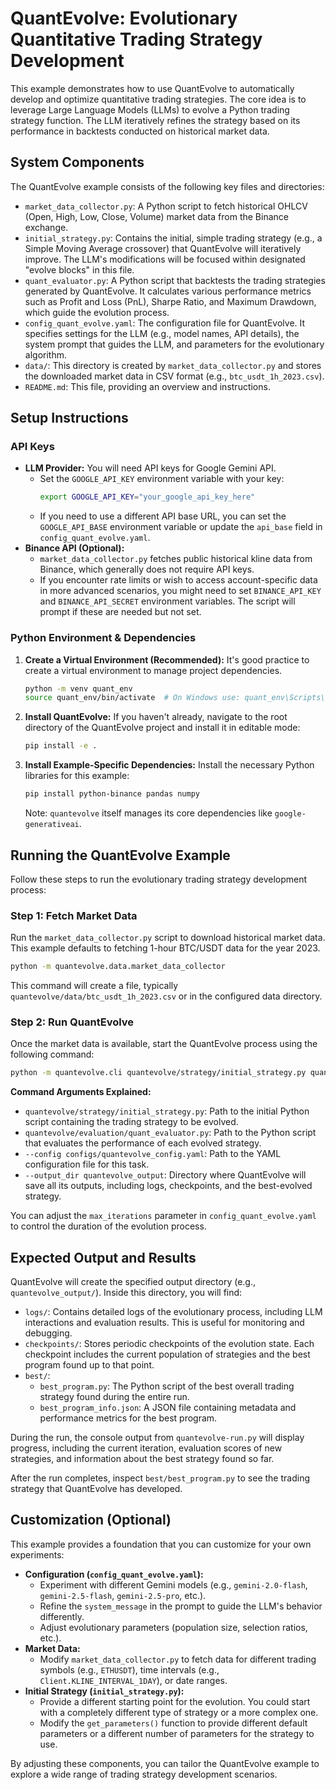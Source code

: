 # QuantEvolve: Evolutionary Quantitative Trading Strategy Development

This example demonstrates how to use QuantEvolve to automatically develop and optimize quantitative trading strategies. The core idea is to leverage Large Language Models (LLMs) to evolve a Python trading strategy function. The LLM iteratively refines the strategy based on its performance in backtests conducted on historical market data.

## System Components

The QuantEvolve example consists of the following key files and directories:

-   `market_data_collector.py`: A Python script to fetch historical OHLCV (Open, High, Low, Close, Volume) market data from the Binance exchange.
-   `initial_strategy.py`: Contains the initial, simple trading strategy (e.g., a Simple Moving Average crossover) that QuantEvolve will iteratively improve. The LLM's modifications will be focused within designated "evolve blocks" in this file.
-   `quant_evaluator.py`: A Python script that backtests the trading strategies generated by QuantEvolve. It calculates various performance metrics such as Profit and Loss (PnL), Sharpe Ratio, and Maximum Drawdown, which guide the evolution process.
-   `config_quant_evolve.yaml`: The configuration file for QuantEvolve. It specifies settings for the LLM (e.g., model names, API details), the system prompt that guides the LLM, and parameters for the evolutionary algorithm.
-   `data/`: This directory is created by `market_data_collector.py` and stores the downloaded market data in CSV format (e.g., `btc_usdt_1h_2023.csv`).
-   `README.md`: This file, providing an overview and instructions.

## Setup Instructions

### API Keys

-   **LLM Provider:** You will need API keys for Google Gemini API.
    -   Set the `GOOGLE_API_KEY` environment variable with your key:
        ```bash
        export GOOGLE_API_KEY="your_google_api_key_here"
        ```
    -   If you need to use a different API base URL, you can set the `GOOGLE_API_BASE` environment variable or update the `api_base` field in `config_quant_evolve.yaml`.
-   **Binance API (Optional):**
    -   `market_data_collector.py` fetches public historical kline data from Binance, which generally does not require API keys.
    -   If you encounter rate limits or wish to access account-specific data in more advanced scenarios, you might need to set `BINANCE_API_KEY` and `BINANCE_API_SECRET` environment variables. The script will prompt if these are needed but not set.

### Python Environment & Dependencies

1.  **Create a Virtual Environment (Recommended):**
    It's good practice to create a virtual environment to manage project dependencies.
    ```bash
    python -m venv quant_env
    source quant_env/bin/activate  # On Windows use: quant_env\Scripts\activate
    ```

2.  **Install QuantEvolve:**
    If you haven't already, navigate to the root directory of the QuantEvolve project and install it in editable mode:
    ```bash
    pip install -e .
    ```

3.  **Install Example-Specific Dependencies:**
    Install the necessary Python libraries for this example:
    ```bash
    pip install python-binance pandas numpy
    ```
    Note: `quantevolve` itself manages its core dependencies like `google-generativeai`.

## Running the QuantEvolve Example

Follow these steps to run the evolutionary trading strategy development process:

### Step 1: Fetch Market Data

Run the `market_data_collector.py` script to download historical market data. This example defaults to fetching 1-hour BTC/USDT data for the year 2023.
```bash
python -m quantevolve.data.market_data_collector
```
This command will create a file, typically `quantevolve/data/btc_usdt_1h_2023.csv` or in the configured data directory.

### Step 2: Run QuantEvolve

Once the market data is available, start the QuantEvolve process using the following command:
```bash
python -m quantevolve.cli quantevolve/strategy/initial_strategy.py quantevolve/evaluation/quant_evaluator.py --config configs/quantevolve_config.yaml --output_dir quantevolve_output
```

**Command Arguments Explained:**

-   `quantevolve/strategy/initial_strategy.py`: Path to the initial Python script containing the trading strategy to be evolved.
-   `quantevolve/evaluation/quant_evaluator.py`: Path to the Python script that evaluates the performance of each evolved strategy.
-   `--config configs/quantevolve_config.yaml`: Path to the YAML configuration file for this task.
-   `--output_dir quantevolve_output`: Directory where QuantEvolve will save all its outputs, including logs, checkpoints, and the best-evolved strategy.

You can adjust the `max_iterations` parameter in `config_quant_evolve.yaml` to control the duration of the evolution process.

## Expected Output and Results

QuantEvolve will create the specified output directory (e.g., `quantevolve_output/`). Inside this directory, you will find:

-   `logs/`: Contains detailed logs of the evolutionary process, including LLM interactions and evaluation results. This is useful for monitoring and debugging.
-   `checkpoints/`: Stores periodic checkpoints of the evolution state. Each checkpoint includes the current population of strategies and the best program found up to that point.
-   `best/`:
    -   `best_program.py`: The Python script of the best overall trading strategy found during the entire run.
    -   `best_program_info.json`: A JSON file containing metadata and performance metrics for the best program.

During the run, the console output from `quantevolve-run.py` will display progress, including the current iteration, evaluation scores of new strategies, and information about the best strategy found so far.

After the run completes, inspect `best/best_program.py` to see the trading strategy that QuantEvolve has developed.

## Customization (Optional)

This example provides a foundation that you can customize for your own experiments:

-   **Configuration (`config_quant_evolve.yaml`):**
    -   Experiment with different Gemini models (e.g., `gemini-2.0-flash`, `gemini-2.5-flash`, `gemini-2.5-pro`, etc.).
    -   Refine the `system_message` in the prompt to guide the LLM's behavior differently.
    -   Adjust evolutionary parameters (population size, selection ratios, etc.).
-   **Market Data:**
    -   Modify `market_data_collector.py` to fetch data for different trading symbols (e.g., `ETHUSDT`), time intervals (e.g., `Client.KLINE_INTERVAL_1DAY`), or date ranges.
-   **Initial Strategy (`initial_strategy.py`):**
    -   Provide a different starting point for the evolution. You could start with a completely different type of strategy or a more complex one.
    -   Modify the `get_parameters()` function to provide different default parameters or a different number of parameters for the strategy to use.

By adjusting these components, you can tailor the QuantEvolve example to explore a wide range of trading strategy development scenarios.
